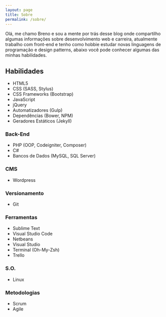 ```yaml
---
layout: page
title: Sobre
permalink: /sobre/
---
```


Olá, me chamo Breno e sou a mente por trás desse blog onde compartilho algumas informações sobre desenvolvimento web e carreira, atualmente trabalho com front-end e tenho como hobbie estudar novas linguagens de programação e design patterns, abaixo você pode conhecer algumas das minhas habilidades.

## Habilidades

- HTML5
- CSS (SASS, Stylus)
- CSS Frameworks (Bootstrap)
- JavaScript
- jQuery
- Automatizadores (Gulp)
- Dependências (Bower, NPM)
- Geradores Estáticos (Jekyll)

### Back-End

- PHP (OOP, Codeigniter, Composer)
- C#
- Bancos de Dados (MySQL, SQL Server)

### CMS

- Wordpress

### Versionamento

- Git

### Ferramentas

- Sublime Text
- Visual Studio Code
- Netbeans
- Visual Studio
- Terminal (Oh-My-Zsh)
- Trello

### S.O.

- Linux

### Metodologias

- Scrum
- Agile